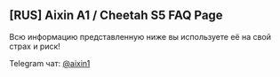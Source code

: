 ## [RUS] Aixin A1 / Cheetah S5 FAQ Page

Всю информацию представленную ниже вы используете её на свой страх и риск!

Telegram чат: [@aixin1](https://t.me/aixin1)

